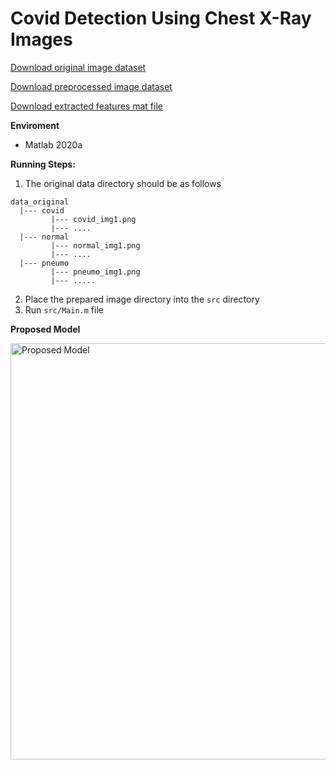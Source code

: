 # Covid Detection Using Chest X-Ray Images

[Download original image dataset](https://drive.google.com/file/d/13jZ3cJLCNJoQ-YuoZwB-z3I6NKEiXloq/view?usp=sharing)

[Download preprocessed image dataset](https://drive.google.com/file/d/1PFK_uXuwo8mBOjj82nw6W4N-9ss0N45p/view?usp=sharing)

[Download extracted features mat file](https://drive.google.com/file/d/1AVN66IRWoiiemjmnTSOTG6HhNRq0bnUx/view?usp=sharing)

**Enviroment**
- Matlab 2020a

**Running Steps:**

1) The original data directory should be as follows
```
data_original
  |--- covid
         |--- covid_img1.png
         |--- ....
  |--- normal
         |--- normal_img1.png
         |--- ....
  |--- pneumo
         |--- pneumo_img1.png
         |--- .....
```

2) Place the prepared image directory into the ```src``` directory
3) Run ```src/Main.m```  file

**Proposed Model**

<img width="666" alt="Proposed Model" src="https://user-images.githubusercontent.com/1481904/135340425-730238bb-8f24-4dbc-8cf2-d05938a82b77.png">
